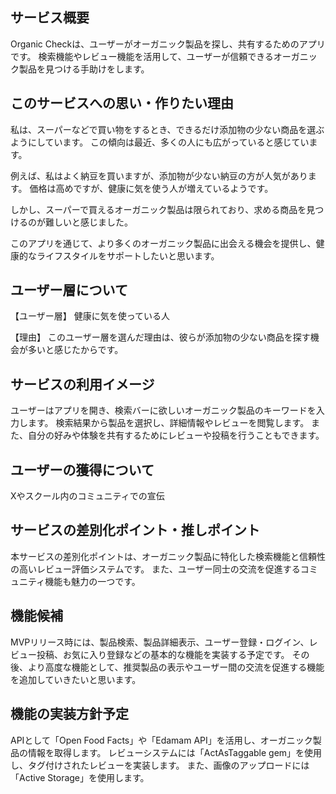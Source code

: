 ## サービス概要

Organic Checkは、ユーザーがオーガニック製品を探し、共有するためのアプリです。
検索機能やレビュー機能を活用して、ユーザーが信頼できるオーガニック製品を見つける手助けをします。

## このサービスへの思い・作りたい理由

私は、スーパーなどで買い物をするとき、できるだけ添加物の少ない商品を選ぶようにしています。
この傾向は最近、多くの人にも広がっていると感じています。

例えば、私はよく納豆を買いますが、添加物が少ない納豆の方が人気があります。
価格は高めですが、健康に気を使う人が増えているようです。

しかし、スーパーで買えるオーガニック製品は限られており、求める商品を見つけるのが難しいと感じました。

このアプリを通じて、より多くのオーガニック製品に出会える機会を提供し、健康的なライフスタイルをサポートしたいと思います。

## ユーザー層について
【ユーザー層】
健康に気を使っている人

【理由】
このユーザー層を選んだ理由は、彼らが添加物の少ない商品を探す機会が多いと感じたからです。

## サービスの利用イメージ
ユーザーはアプリを開き、検索バーに欲しいオーガニック製品のキーワードを入力します。
検索結果から製品を選択し、詳細情報やレビューを閲覧します。
また、自分の好みや体験を共有するためにレビューや投稿を行うこともできます。

## ユーザーの獲得について
Xやスクール内のコミュニティでの宣伝

## サービスの差別化ポイント・推しポイント
本サービスの差別化ポイントは、オーガニック製品に特化した検索機能と信頼性の高いレビュー評価システムです。
また、ユーザー同士の交流を促進するコミュニティ機能も魅力の一つです。

## 機能候補
MVPリリース時には、製品検索、製品詳細表示、ユーザー登録・ログイン、レビュー投稿、お気に入り登録などの基本的な機能を実装する予定です。
その後、より高度な機能として、推奨製品の表示やユーザー間の交流を促進する機能を追加していきたいと思います。

## 機能の実装方針予定
APIとして「Open Food Facts」や「Edamam API」を活用し、オーガニック製品の情報を取得します。
レビューシステムには「ActAsTaggable gem」を使用し、タグ付けされたレビューを実装します。
また、画像のアップロードには「Active Storage」を使用します。